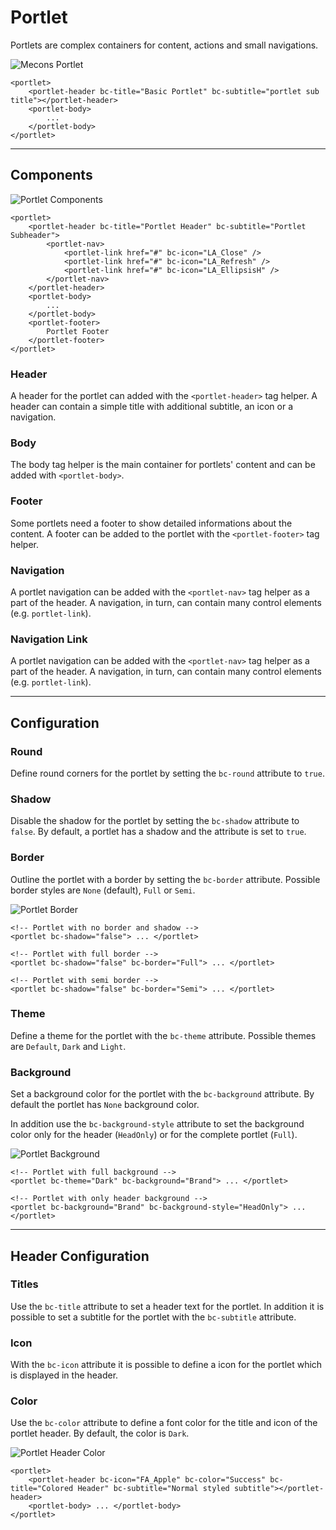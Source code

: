 # Portlet

Portlets are complex containers for content, actions and small navigations.

![Mecons Portlet](/images/portlet_01.png)

```markup
<portlet>
    <portlet-header bc-title="Basic Portlet" bc-subtitle="portlet sub title"></portlet-header>
    <portlet-body>
        ...
    </portlet-body>
</portlet>
```

---

## Components

![Portlet Components](/images/portlet_02.png)

```markup
<portlet>
    <portlet-header bc-title="Portlet Header" bc-subtitle="Portlet Subheader">
        <portlet-nav>
            <portlet-link href="#" bc-icon="LA_Close" />
            <portlet-link href="#" bc-icon="LA_Refresh" />
            <portlet-link href="#" bc-icon="LA_EllipsisH" />
        </portlet-nav>
    </portlet-header>
    <portlet-body>
        ...
    </portlet-body>
    <portlet-footer>
        Portlet Footer
    </portlet-footer>
</portlet>
```

### Header

A header for the portlet can added with the `<portlet-header>` tag helper. A header can contain a simple title with additional subtitle, an icon or a navigation.

### Body

The body tag helper is the main container for portlets' content and can be added with `<portlet-body>`.

### Footer

Some portlets need a footer to show detailed informations about the content. A footer can be added to the portlet with the `<portlet-footer>` tag helper.

### Navigation

A portlet navigation can be added with the `<portlet-nav>` tag helper as a part of the header. A navigation, in turn, can contain many control elements (e.g. `portlet-link`).

### Navigation Link

A portlet navigation can be added with the `<portlet-nav>` tag helper as a part of the header. A navigation, in turn, can contain many control elements (e.g. `portlet-link`).

---

## Configuration

### Round

Define round corners for the portlet by setting the `bc-round` attribute to `true`.

### Shadow

Disable the shadow for the portlet by setting the `bc-shadow` attribute to `false`. By default, a portlet has a shadow and the attribute is set to `true`.

### Border

Outline the portlet with a border by setting the `bc-border` attribute. Possible border styles are `None` (default), `Full` or `Semi`.

![Portlet Border](/images/portlet_03.png)

```markup
<!-- Portlet with no border and shadow -->
<portlet bc-shadow="false"> ... </portlet>

<!-- Portlet with full border -->
<portlet bc-shadow="false" bc-border="Full"> ... </portlet>

<!-- Portlet with semi border -->
<portlet bc-shadow="false" bc-border="Semi"> ... </portlet>
```

### Theme

Define a theme for the portlet with the `bc-theme` attribute. Possible themes are `Default`, `Dark` and `Light`.

### Background

Set a background color for the portlet with the `bc-background` attribute. By default the portlet has `None` background color.

In addition use the `bc-background-style` attribute to set the background color only for the header (`HeadOnly`) or for the complete portlet (`Full`).

![Portlet Background](/images/portlet_04.png)

```markup
<!-- Portlet with full background -->
<portlet bc-theme="Dark" bc-background="Brand"> ... </portlet>

<!-- Portlet with only header background -->
<portlet bc-background="Brand" bc-background-style="HeadOnly"> ... </portlet>
```

---

## Header Configuration

### Titles

Use the `bc-title` attribute to set a header text for the portlet. In addition it is possible to set a subtitle for the portlet with the `bc-subtitle` attribute.

### Icon

With the `bc-icon` attribute it is possible to define a icon for the portlet which is displayed in the header.

### Color

Use the `bc-color` attribute to define a font color for the title and icon of the portlet header. By default, the color is `Dark`.

![Portlet Header Color](/images/portlet_05.png)

```markup
<portlet>
    <portlet-header bc-icon="FA_Apple" bc-color="Success" bc-title="Colored Header" bc-subtitle="Normal styled subtitle"></portlet-header>
    <portlet-body> ... </portlet-body>
</portlet>
```